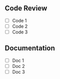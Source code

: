 
## Code Review
- [ ] Code 1
- [ ] Code 2
- [ ] Code 3

## Documentation
- [ ] Doc 1
- [ ] Doc 2
- [ ] Doc 3